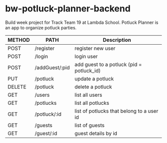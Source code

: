 # bw-potluck-planner-backend

Build week project for Track Team 19 at Lambda School. Potluck Planner is an app to organize potluck parties.

|METHOD     |    PATH       | Description
|---        | ---           | ---
|POST	    |/register	    |register new user
|POST	    |/login		    |login user
|POST	    |/addGuest/:pid	|add guest to a potluck (pid = potluck_id)
|PUT	    |/potluck	    |update a potluck
|DELETE	    |/potluck	    |delete a potluck
|GET	    |/users		    |list all users
|GET	    |/potlucks	    |list all potlucks
|GET	    |/potluck/:id	|list of potlucks that belong to a user id
|GET	    |/guests		|list of guests
|GET	    |/guest/:id	    |guest details by id
